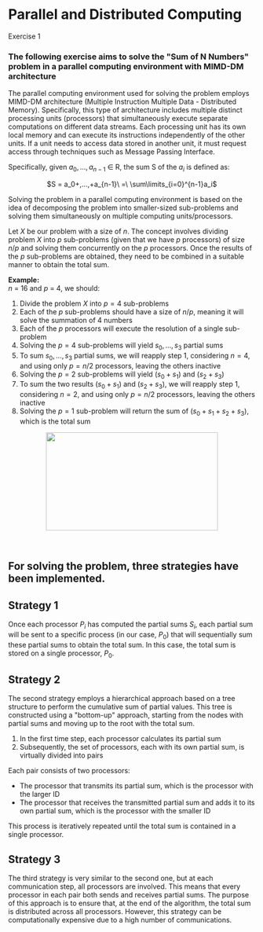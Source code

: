 # Parallel and Distributed Computing
Exercise 1
### The following exercise aims to solve the "Sum of N Numbers" problem in a parallel computing environment with MIMD-DM architecture
The parallel computing environment used for solving the problem employs MIMD-DM architecture (Multiple Instruction Multiple Data - Distributed Memory). Specifically, this type of architecture includes multiple distinct processing units (processors) that simultaneously execute separate computations on different data streams. Each processing unit has its own local memory and can execute its instructions independently of the other units. If a unit needs to access data stored in another unit, it must request access through techniques such as Message Passing Interface.

Specifically, given $a_0, ..., a_{n−1}$ ∈ R, the sum S of the $a_i$ is defined as: <br>
<p align="center"> $S = a_0+,...,+a_{n-1}\ =\ \sum\limits_{i=0}^{n-1}a_i$</p>

Solving the problem in a parallel computing environment is based on the idea of decomposing the problem into smaller-sized sub-problems and solving them simultaneously on multiple computing units/processors. 

Let $X$ be our problem with a size of $n$. The concept involves dividing problem $X$ into $p$ sub-problems (given that we have $p$ processors) of size $n/p$ and solving them concurrently on the $p$ processors. Once the results of the $p$ sub-problems are obtained, they need to be combined in a suitable manner to obtain the total sum.

<b>Example:</b> <br>
$n$ = 16 and $p$ = 4, we should:
  1.  Divide the problem $X$ into $p = 4$ sub-problems
  2.  Each of the $p$ sub-problems should have a size of $n/p$, meaning it will solve the summation of $4$ numbers
  3.  Each of the $p$ processors will execute the resolution of a single sub-problem
  4.  Solving the $p = 4$ sub-problems will yield $s_0, ..., s_3$ partial sums
  5.  To sum $s_0, ..., s_3$ partial sums, we will reapply step $1$, considering $n = 4$, and using only $p = n/2$ processors, leaving the others inactive
  6.  Solving the $p = 2$ sub-problems will yield ($s_0 + s_1$) and ($s_2 + s_3$)
  7.  To sum the two results ($s_0 + s_1$) and ($s_2 + s_3$), we will reapply step $1$, considering $n = 2$, and using only $p = n/2$ processors, leaving the others inactive
  8.  Solving the $p = 1$ sub-problem will return the sum of ($s_0 + s_1 + s_2 + s_3$), which is the total sum

<p align="center">
<img src="https://github.com/Peppebalzanoo/pdc-e1/assets/59487799/c580ac51-26f2-4238-a737-df1614297334" align="center" height="200" width="350"/>
</p>
<br>

## For solving the problem, three strategies have been implemented.
## Strategy 1
Once each processor $P_i$ has computed the partial sums $S_i$, each partial sum will be sent to a specific process (in our case, $P_0$) that will sequentially sum these partial sums to obtain the total sum. In this case, the total sum is stored on a single processor, $P_0$.
## Strategy 2
The second strategy employs a hierarchical approach based on a tree structure to perform the cumulative sum of partial values. This tree is constructed using a "bottom-up" approach, starting from the nodes with partial sums and moving up to the root with the total sum.

1. In the first time step, each processor calculates its partial sum
2. Subsequently, the set of processors, each with its own partial sum, is virtually divided into pairs <br>

Each pair consists of two processors:
  - The processor that transmits its partial sum, which is the processor with the larger ID
  - The processor that receives the transmitted partial sum and adds it to its own partial sum, which is the processor with the smaller ID

This process is iteratively repeated until the total sum is contained in a single processor.

## Strategy 3
The third strategy is very similar to the second one, but at each communication step, all processors are involved. This means that every processor in each pair both sends and receives partial sums. The purpose of this approach is to ensure that, at the end of the algorithm, the total sum is distributed across all processors. However, this strategy can be computationally expensive due to a high number of communications.
